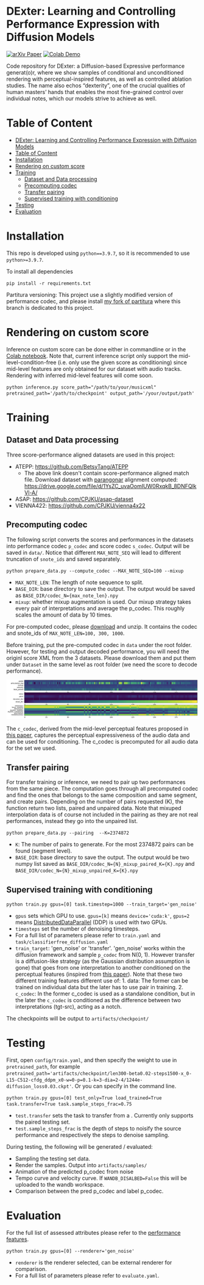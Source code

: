 # DExter: Learning and Controlling Performance Expression with Diffusion Models

[![arXiv Paper](https://img.shields.io/badge/arXiv-Paper-brightgreen)]() [![Colab Demo](https://img.shields.io/badge/Colab-Demo-orange)](https://colab.research.google.com/drive/1WAvdF3SOEIyy8qIQficFqfiRGOWBKd2C?usp=sharing)


Code repository for DExter: a Diffusion-based Expressive performance generat(o)r, where we show samples of conditional and unconditioned rendering with perceptual-inspired features, as well as controlled ablation studies. The name also echos “dexterity”, one of the crucial qualities of human masters’ hands that enables the most fine-grained control over individual notes, which our models strive to achieve as well. 



# Table of Content
- [DExter: Learning and Controlling Performance Expression with Diffusion Models](#dexter-learning-and-controlling-performance-expression-with-diffusion-models)
- [Table of Content](#table-of-content)
- [Installation](#installation)
- [Rendering on custom score](#rendering-on-custom-score)
- [Training](#training)
  - [Dataset and Data processing](#dataset-and-data-processing)
  - [Precomputing codec](#precomputing-codec)
  - [Transfer pairing](#transfer-pairing)
  - [Supervised training with conditioning](#supervised-training-with-conditioning)
- [Testing](#testing)
- [Evaluation](#evaluation)



# Installation
This repo is developed using `python==3.9.7`, so it is recommended to use `python>=3.9.7`.

To install all dependencies
```
pip install -r requirements.txt
```
Partitura versioning: This project use a slightly modified version of performance codec, and please install [my fork of partitura](https://github.com/anusfoil/partitura/tree/diffperformer_codec) where this branch is dedicated to this project. 

# Rendering on custom score

Inference on custom score can be done either in commandline or in the [Colab notebook](https://colab.research.google.com/drive/1WAvdF3SOEIyy8qIQficFqfiRGOWBKd2C?usp=sharing). Note that, current inference script only support the mid-level-condition-free (i.e. only use the given score as conditioning) since mid-level features are only obtained for our dataset with audio tracks. Rendering with inferred mid-level features will come soon. 
```
python inference.py score_path="/path/to/your/musicxml" pretrained_path='/path/to/checkpoint' output_path='/your/output/path'
```



# Training

## Dataset and Data processing

Three score-performance aligned datasets are used in this project:
* ATEPP: https://github.com/BetsyTang/ATEPP 
  * The above link doesn't contain score-performance aligned match file. Download dataset with [parangonar](https://github.com/sildater/parangonar) alignment computed: https://drive.google.com/file/d/1YsZC_uvaOomIUW0RxqkB_8DNFQlkVl-A/
* ASAP: https://github.com/CPJKU/asap-dataset 
* VIENNA422: https://github.com/CPJKU/vienna4x22 

## Precomputing codec

The following script converts the scores and performances in the datasets into performance codec ```p_codec``` and score codec ```s_codec```. Output will be saved in ```data/```. Notice that different ```MAX_NOTE_SEQ``` will lead to different truncation of ```snote_ids``` and saved separately. 

```
python prepare_data.py --compute_codec --MAX_NOTE_SEQ=100 --mixup
```
- ```MAX_NOTE_LEN```: The length of note sequence to split.
- ```BASE_DIR```: base directory to save the output. The output would be saved as ```BASE_DIR/codec_N={max_note_len}.npy```
- ```mixup```: whether mixup augmentation is used. Our mixup strategy takes every pair of interpretations and average the p_codec. This roughly scales the amount of data by 10 times. 

For pre-computed codec, please [download](https://drive.google.com/file/d/1o91jYxOMsbXZZvfE7Z_8hM6DJbXixoXb/view?usp=sharing) and unzip. It contains the codec and snote_ids of ```MAX_NOTE_LEN=100, 300, 1000```. 

Before training, put the pre-computed codec in ```data``` under the root folder. However, for testing and output decoded performance, you will need the originl score XML from the 3 datasets. Please download them and put them under ```Dataset``` in the same level as root folder (we need the score to decode performance). 

![plot](doc/codec_visualization.png)

The ```c_codec```, derived from the mid-level perceptual features proposed in [this paper](), captures the perceptual expressiveness of the audio data and can be used for conditioning. The c_codec is precomputed for all audio data for the set we used. 

## Transfer pairing

For transfer training or inference, we need to pair up two performances from the same piece. The computation goes through all precomputed codec and find the ones that belongs to the same composition and same segment, and create pairs. Depending on the number of pairs requested (K), the function return two lists, paired and unpaired data. 
Note that mixuped interpolation data is of course not included in the pairing as they are not real performances, instead they go into the unpaired list.

```
python prepare_data.py --pairing  --K=2374872
```
- ```K```:  The number of pairs to generate. For the most 2374872 pairs can be found (segment level).  
- ```BASE_DIR```: base directory to save the output. The output would be two numpy list saved as ```BASE_DIR/codec_N={N}_mixup_paired_K={K}.npy``` and ```BASE_DIR/codec_N={N}_mixup_unpaired_K={K}.npy``` 




## Supervised training with conditioning

```
python train.py gpus=[0] task.timestep=1000 --train_target='gen_noise'
```

- `gpus` sets which GPU to use. `gpus=[k]` means `device='cuda:k'`, `gpus=2` means [DistributedDataParallel](https://pytorch.org/docs/stable/generated/torch.nn.parallel.DistributedDataParallel.html) (DDP) is used with two GPUs.
- `timesteps` set the number of denoising timesteps.
- For a full list of parameters please refer to `train.yaml` and `task/classifierfree_diffusion.yaml`
- ```train_target```: 'gen_noise' or 'transfer'. 'gen_noise' works within the diffusion framework and sample ```p_codec``` from N(0, 1). However transfer is a diffusion-like strategy (as the Gaussian distribution assumption is gone) that goes from one interpretation to another conditioned on the perceptual features (inspired from [this paper]()). Note that these two different training features different use of: 1. data: The former can be trained on individual data but the later has to use pair in training. 2. ```c_codec```: In the former c_codec is used as a standalone condition, but in the later the ```c_codec``` is conditioned as the difference between two interpretations (tgt-src), acting as a notch. 

The checkpoints will be output to `artifacts/checkpoint/`



# Testing 

First, open `config/train.yaml`, and then specify the weight to use in `pretrained_path`, for example `pretrained_path='artifacts/checkpoint/len300-beta0.02-steps1500-x_0-L15-C512-cfdg_ddpm_x0-w=0-p=0.1-k=3-dia=2-4/1244e-diffusion_loss0.03.ckpt'`. Or you can specify in the command line.

<!-- You can download pretrained weights from [Zenodo](https://zenodo.org/record/7246522#.Y2tXoi0RphE). After downloading, put them inside the folder `weights`. -->

```
python train.py gpus=[0] test_only=True load_trained=True task.transfer=True task.sample_steps_frac=0.75
```

- `test.transfer` sets the task to transfer from a . Currently only supports the paired testing set. 
- `test.sample_steps_frac` is the depth of steps to noisify the source performance and respectively the steps to denoise sampling. 

During testing, the following will be generated / evaluated: 
- Sampling the testing set data.
- Render the samples. Output into `artifacts/samples/`
- Animation of the predicted p_codec from noise
- Tempo curve and velocity curve. If `WANDB_DISALBED=False` this will be uploaded to the wandb workspace. 
- Comparison between the pred p_codec and label p_codec.


# Evaluation

For the full list of assessed attributes please refer to the [performance features](https://github.com/CPJKU/partitura/blob/performance_expressions/partitura/musicanalysis/performance_features.py). 

```
python train.py gpus=[0] --renderer='gen_noise'
```

- `renderer` is the renderer selected, can be external renderer for comparison.
- For a full list of parameters please refer to `evaluate.yaml`.


